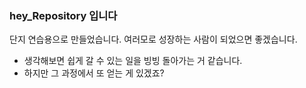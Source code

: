 ### hey_Repository 입니다
단지 연습용으로 만들었습니다.
여러모로 성장하는 사람이 되었으면 좋겠습니다.
  
- 생각해보면 쉽게 갈 수 있는 일을 빙빙 돌아가는 거 같습니다.
- 하지만 그 과정에서 또 얻는 게 있겠죠?

